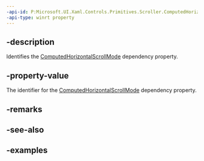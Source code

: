 ```yaml
---
-api-id: P:Microsoft.UI.Xaml.Controls.Primitives.Scroller.ComputedHorizontalScrollModeProperty
-api-type: winrt property
---
```


## -description

Identifies the [ComputedHorizontalScrollMode](scroller_computedhorizontalscrollmode.md) dependency property.

## -property-value

The identifier for the [ComputedHorizontalScrollMode](scroller_computedhorizontalscrollmode.md) dependency property.

## -remarks

## -see-also

## -examples

